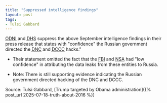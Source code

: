 ```yaml
---
title: "Suppressed intelligence findings"
layout: post
tags:
- Tulsi Gabbard
---
```


<abbr title="Office of the Director of National Intelligence">ODNI</abbr> and <abbr title="Department of Homeland Security">DHS</abbr> suppress the above September intelligence findings in their press release that states with "confidence" the Russian government directed the <abbr title="Democrat National Committee">DNC</abbr> and <abbr title="Democratic Congressional Campaign Committee">DCCC</abbr> hacks."

- Their statement omitted the fact that the <abbr title="Federal Bureau of Investigation">FBI</abbr> and <abbr title="National Security Agency">NSA</abbr> had "low confidence" in attributing the data leaks from these entities to Russia.

- Note: There is still supporting evidence indicating the Russian government directed hacking of the DNC and DCCC.

Source: Tulsi Gabbard, [Trump targeted by Obama administration]({% post_url 2025-07-18-truth-about-2016 %})
